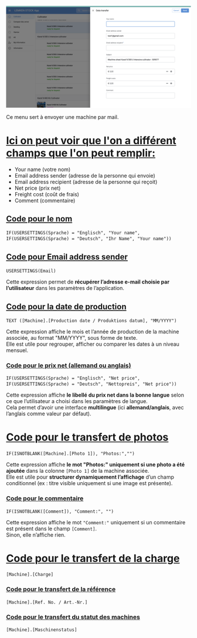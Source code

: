
![](datatransfer.png)

Ce menu sert à envoyer une machine par mail.
# <u>Ici on peut voir que l'on a différent champs que l'on peut remplir:</u>

- Your name (votre nom)
- Email address sender (adresse de la personne qui envoie)
- Email address recipient (adresse de la personne qui reçoit)
- Net price (prix net)
- Freight cost (coût de frais)
- Comment (commentaire)

## <u>Code pour le nom</u>
~~~
IF(USERSETTINGS(Sprache) = "Englisch", "Your name", 
IF(USERSETTINGS(Sprache) = "Deutsch", "Ihr Name", "Your name"))
~~~
## <u>Code pour Email address sender </u>
~~~
USERSETTINGS(Email)
~~~

Cette expression permet de **récupérer l’adresse e-mail choisie par l’utilisateur** dans les paramètres de l’application.  

## <u>Code pour la date de production</u>

~~~
TEXT ([Machine].[Production date / Produktions datum], "MM/YYYY")
~~~

Cette expression affiche le mois et l’année de production de la machine associée, au format "MM/YYYY", sous forme de texte.  
Elle est utile pour regrouper, afficher ou comparer les dates à un niveau mensuel.
### <u> Code pour le prix net (allemand ou anglais)</u>

~~~
IF(USERSETTINGS(Sprache) = "Englisch", "Net price", 
IF(USERSETTINGS(Sprache) = "Deutsch", "Nettopreis", "Net price"))
~~~

Cette expression affiche **le libellé du prix net dans la bonne langue** selon ce que l’utilisateur a choisi dans les paramètres de langue.  
Cela permet d’avoir une interface **multilingue** (ici **allemand/anglais**, avec l’anglais comme valeur par défaut).
# <u>Code pour le transfert de photos</u>

~~~
IF(ISNOTBLANK([Machine].[Photo 1]), "Photos:","")
~~~

Cette expression affiche **le mot "Photos:" uniquement si une photo a été ajoutée** dans la colonne `[Photo 1]` de la machine associée.  
Elle est utile pour **structurer dynamiquement l’affichage** d’un champ conditionnel (ex : titre visible uniquement si une image est présente).
### <u> Code pour le commentaire </u>

~~~
IF(ISNOTBLANK([Comment]), "Comment:", "")
~~~

Cette expression affiche le mot `"Comment:"` uniquement si un commentaire est présent dans le champ `[Comment]`.  
Sinon, elle n’affiche rien.

# <u>Code pour le transfert de la charge</u>
~~~
[Machine].[Charge]
~~~

### <u>Code pour le transfert de la référence</u>
~~~
[Machine].[Ref. No. / Art.-Nr.]
~~~

### <u>Code pour le transfert du statut des machines</u>
~~~
[Machine].[Maschinenstatus]
~~~
